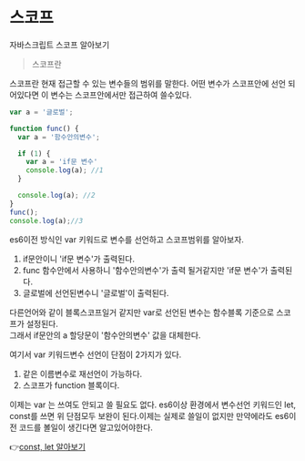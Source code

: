 # 스코프

자바스크립트 스코프 알아보기

> 스코프란

스코프란 현재 접근할 수 있는 변수들의 범위를 말한다. 어떤 변수가 스코프안에 선언 되어있다면 이 변수는 스코프안에서만 접근하여 쓸수있다.

```javascript
var a = '글로벌';

function func() {
  var a = '함수안의변수';

  if (1) {
    var a = 'if문 변수'
    console.log(a); //1
  }

  console.log(a); //2
}
func();
console.log(a);//3
```

es6이전 방식인 var 키워드로 변수를 선언하고 스코프범위를 알아보자.

1. if문안이니 'if문 변수'가 출력된다.
2. func 함수안에서 사용하니 '함수안의변수'가 출력 될거같지만 'if문 변수'가 출력된다.
3. 글로벌에 선언된변수니 '글로벌'이 출력된다.

다른언어와 같이 블록스코프일거 같지만 var로 선언된 변수는 함수블록 기준으로 스코프가 설정된다.  
그래서 if문안의 a 할당문이 '함수안의변수' 값을 대체한다.

여기서 var 키워드변수 선언이 단점이 2가지가 있다.

1. 같은 이름변수로 재선언이 가능하다.
2. 스코프가 function 블록이다.

이제는 var 는 쓰여도 안되고 쓸 필요도 없다. es6이상 환경에서 변수선언 키워드인 let, const를 쓰면 위 단점모두 보완이 된다.이제는 실제로 쓸일이 없지만 만약에라도 es6이전 코드를 볼일이 생긴다면 알고있어야한다.

👉[const, let 알아보기](../let-const/let-const.md)

  


